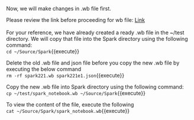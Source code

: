 Now, we will make changes in .wb file first.<br>

Please review the link before proceeding for wb file: [Link](http://docs.bluedata.com/awb34_applications-with-multiple-images)
<br><br>
For your reference, we have already created a ready .wb file in the ~/test directory. We will copy that file into the Spark directory using the following command:<br>
`cd ~/Source/Spark`{{execute}}<br>

Delete the old .wb file and json file before you copy the new .wb file by executing the below command 
<br>`rm -rf spark221.wb spark221e1.json`{{execute}}

Copy the new .wb file into Spark directory using the following command:
<br>`cp ~/test/spark_notebook.wb ~/Source/Spark`{{execute}}

To view the content of the file, execute the following<br>
`cat ~/Source/Spark/spark_notebook.wb`{{execute}}
<br>
